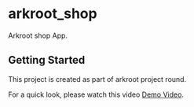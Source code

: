 # arkroot_shop

Arkroot shop App.

## Getting Started

This project is created as part of arkroot project round.

For a quick look, please watch this video
[Demo Video](https://drive.google.com/file/d/1MJeCQ2o-Zx5U2uS6LK40iwYRI4XzOG6E/view?usp=sharing).
